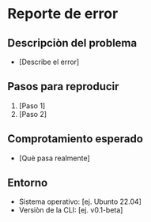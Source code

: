 # Reporte de error
## Descripciòn del problema
- [Describe el error]
## Pasos para reproducir
1. [Paso 1]
2. [Paso 2]
## Comprotamiento esperado
- [Què pasa realmente]
## Entorno
- Sistema operativo: [ej. Ubunto 22.04]
- Versiòn de la CLI: [ej. v0.1-beta]

